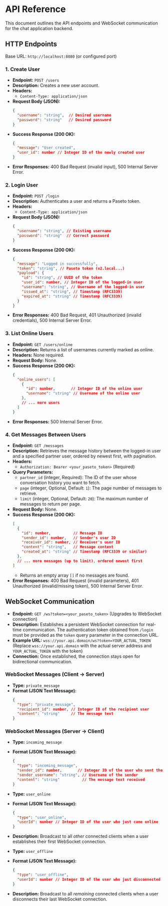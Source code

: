 # API Reference

This document outlines the API endpoints and WebSocket communication for the chat application backend.

## HTTP Endpoints

Base URL: `http://localhost:8080` (or configured port)

### 1. Create User

*   **Endpoint:** `POST /users`
*   **Description:** Creates a new user account.
*   **Headers:**
    *   `Content-Type: application/json`
*   **Request Body (JSON):**
    ```json
    {
      "username": "string",  // Desired username
      "password": "string"   // Desired password
    }
    ```
*   **Success Response (200 OK):**
    ```json
    {
      "message": "User created",
      "user_id": number // Integer ID of the newly created user
    }
    ```
*   **Error Responses:** 400 Bad Request (invalid input), 500 Internal Server Error.

### 2. Login User

*   **Endpoint:** `POST /login`
*   **Description:** Authenticates a user and returns a Paseto token.
*   **Headers:**
    *   `Content-Type: application/json`
*   **Request Body (JSON):**
    ```json
    {
      "username": "string", // Existing username
      "password": "string"  // Correct password
    }
    ```
*   **Success Response (200 OK):**
    ```json
    {
      "message": "Logged in successfully",
      "token": "string", // Paseto token (v2.local...)
      "payload": {
        "id": "string", // UUID of the token
        "user_id": number, // Integer ID of the logged-in user
        "username": "string", // Username of the logged-in user
        "issued_at": "string", // Timestamp (RFC3339)
        "expired_at": "string" // Timestamp (RFC3339)
      }
    }
    ```
*   **Error Responses:** 400 Bad Request, 401 Unauthorized (invalid credentials), 500 Internal Server Error.

### 3. List Online Users

*   **Endpoint:** `GET /users/online`
*   **Description:** Returns a list of usernames currently marked as online.
*   **Headers:** None required.
*   **Request Body:** None.
*   **Success Response (200 OK):**
    ```json
    {
      "online_users": [
        {
          "id": number,       // Integer ID of the online user
          "username": "string" // Username of the online user
        },
        // ... more users
      ]
    }
    ```
*   **Error Responses:** 500 Internal Server Error.

### 4. Get Messages Between Users

*   **Endpoint:** `GET /messages`
*   **Description:** Retrieves the message history between the logged-in user and a specified partner user, ordered by newest first, with pagination.
*   **Headers:**
    *   `Authorization: Bearer <your_paseto_token>` (Required)
*   **Query Parameters:**
    *   `partner_id` (integer, Required): The ID of the user whose conversation history you want to fetch.
    *   `page` (integer, Optional, Default: `1`): The page number of messages to retrieve.
    *   `limit` (integer, Optional, Default: `20`): The maximum number of messages to return per page.
*   **Request Body:** None.
*   **Success Response (200 OK):**
    ```json
    [
      {
        "id": number,          // Message ID
        "sender_id": number,   // Sender's user ID
        "receiver_id": number, // Receiver's user ID
        "content": "string",   // Message content
        "created_at": "string" // Timestamp (RFC3339 or similar)
      },
      // ... more messages (up to limit), ordered newest first
    ]
    ```
    *   Returns an empty array `[]` if no messages are found.
*   **Error Responses:** 400 Bad Request (invalid parameters), 401 Unauthorized (invalid/missing token), 500 Internal Server Error.

## WebSocket Communication

*   **Endpoint:** `GET /ws?token=<your_paseto_token>` (Upgrades to WebSocket connection)
*   **Description:** Establishes a persistent WebSocket connection for real-time communication. The authentication token obtained from `/login` must be provided as the `token` query parameter in the connection URL.
*   **Example URL:** `wss://your.api.domain/ws?token=YOUR_ACTUAL_TOKEN` (Replace `wss://your.api.domain` with the actual server address and `YOUR_ACTUAL_TOKEN` with the token)
*   **Connection:** Once established, the connection stays open for bidirectional communication.

### WebSocket Messages (Client -> Server)

*   **Type:** `private_message`
*   **Format (JSON Text Message):**
    ```json
    {
      "type": "private_message",
      "recipient_id": number, // Integer ID of the recipient user
      "content": "string"     // The message text
    }
    ```

### WebSocket Messages (Server -> Client)

*   **Type:** `incoming_message`
*   **Format (JSON Text Message):**
    ```json
    {
      "type": "incoming_message",
      "sender_id": number,       // Integer ID of the user who sent the message
      "sender_username": "string", // Username of the sender
      "content": "string"          // The message text received
    }
    ```

*   **Type:** `user_online`
*   **Format (JSON Text Message):**
    ```json
    {
      "type": "user_online",
      "userId": number // Integer ID of the user who just came online
    }
    ```
*   **Description:** Broadcast to all *other* connected clients when a user establishes their first WebSocket connection.

*   **Type:** `user_offline`
*   **Format (JSON Text Message):**
    ```json
    {
      "type": "user_offline",
      "userId": number // Integer ID of the user who just disconnected their last session
    }
    ```
*   **Description:** Broadcast to all *remaining* connected clients when a user disconnects their last WebSocket connection.